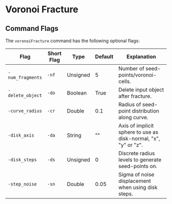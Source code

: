 # Voronoi Fracture

## Command Flags

The `voronoiFracture` command has the following optional flags:

| Flag             | Short Flag | Type     | Default | Explanation                                                     |
|------------------|------------|----------|---------|-----------------------------------------------------------------|
| `-num_fragments` | `-nf`      | Unsigned | 5       | Number of seed-points/voronoi-cells.                            |
| `-delete_object` | `-do`      | Boolean  | True    | Delete input object after fracture.                             |
| `-curve_radius`  | `-cr`      | Double   | 0.1     | Radius of seed-point distribution along curve.                  |
| `-disk_axis`     | `-da`      | String   | ""      | Axis of implicit sphere to use as disk-normal, "x", "y" or "z". |
| `-disk_steps`    | `-ds`      | Unsigned | 0       | Discrete radius levels to generate seed-points on.              |
| `-step_noise`    | `-sn`      | Double   | 0.05    | Sigma of noise displacement when using disk steps.              |